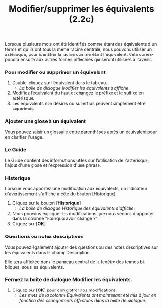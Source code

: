 ﻿---
lang: fr
title: Modifier/supprimer les équivalents (2.2c)
---
Lorsque plusieurs mots ont été identifiés comme étant des équivalents d'un terme et qu'ils ont tous la même racine centrale, nous pouvons utiliser un astérisque, pour identifier la racine comme étant l'équivalent. Cela correspondra ensuite aux autres formes infléchies qui seront utilisées à l'avenir.

### Pour modifier ou supprimer un équivalent

1. Double-cliquez sur l’équivalent dans le tableau.  
   -  *La boîte de dialogue Modifier les équivalents s'affiche*.
1. Modifiez l’équivalent du haut et changez le préfixe et le suffixe en astérisque.
1. Les équivalents non désirés ou superflus peuvent simplement être supprimés.

### Ajouter une glose à un équivalent

Vous pouvez saisir un glossaire entre parenthèses après un équivalent pour en clarifier l'usage.



### Le Guide

Le Guide contient des informations utiles sur l'utilisation de l'astérisque, l'ajout d'une glose et l'expression d'une phrase.

### Historique

Lorsque vous apportez une modification aux équivalents, un indicateur d'avertissement s'affiche à côté du bouton [Historique].

1.  Cliquez sur le bouton [**Historique**].  
    -  *La boîte de dialogue Historique des équivalents s'affiche*.
1.  Nous pouvons expliquer les modifications que nous venons d'apporter dans la colonne "Pourquoi avoir changé ?".
1.  Cliquez sur [**OK**].

### Questions ou notes descriptives

Vous pouvez également ajouter des questions ou des notes descriptives sur les équivalents dans le champ Description.

Elle sera affichée dans le panneau central de la fenêtre des termes bibliques, sous les équivalents.



### Fermez la boîte de dialogue Modifier les équivalents.  
1.  Cliquez sur [**OK**] pour enregistrer nos modifications.
     -  *Les mots de la colonne Équivalents ont maintenant été mis à jour en fonction des changements effectués dans la boîte de dialogue*.
